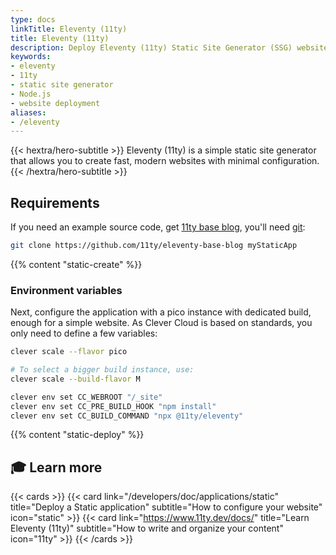 ```yaml
---
type: docs
linkTitle: Eleventy (11ty)
title: Eleventy (11ty)
description: Deploy Eleventy (11ty) Static Site Generator (SSG) websites on Clever Cloud with step-by-step tutorial and configuration guide
keywords:
- eleventy
- 11ty
- static site generator
- Node.js
- website deployment
aliases:
- /eleventy
---
```

{{< hextra/hero-subtitle >}}
  Eleventy (11ty) is a simple static site generator that allows you to create fast, modern websites with minimal configuration.
{{< /hextra/hero-subtitle >}}

## Requirements

If you need an example source code, get [11ty base blog](https://github.com/11ty/eleventy-base-blog), you'll need [git](https://git-scm.com/book/en/v2/Getting-Started-Installing-Git):

```bash
git clone https://github.com/11ty/eleventy-base-blog myStaticApp
```

{{% content "static-create" %}}

### Environment variables

Next, configure the application with a pico instance with dedicated build, enough for a simple website. As Clever Cloud is based on standards, you only need to define a few variables:

```bash
clever scale --flavor pico

# To select a bigger build instance, use:
clever scale --build-flavor M

clever env set CC_WEBROOT "/_site"
clever env set CC_PRE_BUILD_HOOK "npm install"
clever env set CC_BUILD_COMMAND "npx @11ty/eleventy"
```

{{% content "static-deploy" %}}

## 🎓 Learn more

{{< cards >}}
  {{< card link="/developers/doc/applications/static" title="Deploy a Static application" subtitle="How to configure your website" icon="static" >}}
  {{< card link="https://www.11ty.dev/docs/" title="Learn Eleventy (11ty)" subtitle="How to write and organize your content" icon="11ty" >}}
{{< /cards >}}
